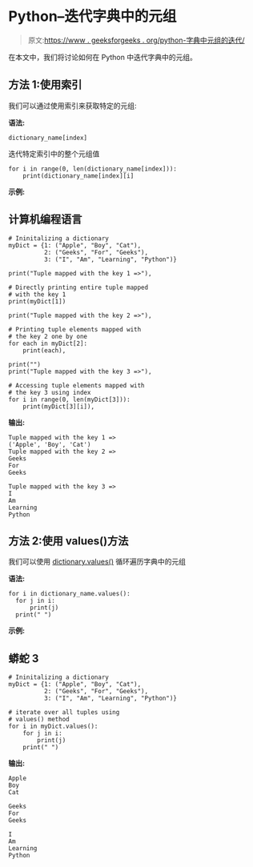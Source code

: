 # Python–迭代字典中的元组

> 原文:[https://www . geeksforgeeks . org/python-字典中元组的迭代/](https://www.geeksforgeeks.org/python-iterate-over-tuples-in-dictionary/)

在本文中，我们将讨论如何在 Python 中迭代字典中的元组。

## 方法 1:使用索引

我们可以通过使用索引来获取特定的元组:

**语法:**

```
dictionary_name[index]
```

迭代特定索引中的整个元组值

```
for i in range(0, len(dictionary_name[index])):
    print(dictionary_name[index][i]
```

**示例:**

## 计算机编程语言

```
# Ininitalizing a dictionary
myDict = {1: ("Apple", "Boy", "Cat"),
          2: ("Geeks", "For", "Geeks"),
          3: ("I", "Am", "Learning", "Python")}

print("Tuple mapped with the key 1 =>"),

# Directly printing entire tuple mapped 
# with the key 1
print(myDict[1])

print("Tuple mapped with the key 2 =>"),

# Printing tuple elements mapped with 
# the key 2 one by one
for each in myDict[2]:
    print(each),

print("")
print("Tuple mapped with the key 3 =>"),

# Accessing tuple elements mapped with 
# the key 3 using index
for i in range(0, len(myDict[3])):
    print(myDict[3][i]),
```

**输出:**

```
Tuple mapped with the key 1 =>
('Apple', 'Boy', 'Cat')
Tuple mapped with the key 2 =>
Geeks
For
Geeks

Tuple mapped with the key 3 =>
I
Am
Learning
Python
```

## 方法 2:使用 values()方法

我们可以使用 [dictionary.values()](https://www.geeksforgeeks.org/python-dictionary-values/) 循环遍历字典中的元组

**语法:**

```
for i in dictionary_name.values():
  for j in i:
      print(j)
  print(" ")
```

**示例:**

## 蟒蛇 3

```
# Ininitalizing a dictionary
myDict = {1: ("Apple", "Boy", "Cat"),
          2: ("Geeks", "For", "Geeks"),
          3: ("I", "Am", "Learning", "Python")}

# iterate over all tuples using
# values() method
for i in myDict.values():
    for j in i:
        print(j)
    print(" ")
```

**输出:**

```
Apple
Boy
Cat

Geeks
For
Geeks

I
Am
Learning
Python
```